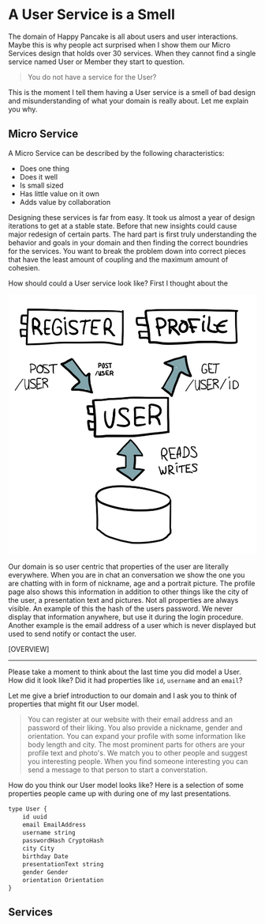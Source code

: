 # A User Service is a Smell

The domain of Happy Pancake is all about users and user interactions. Maybe this is why people act surprised when I show them our Micro Services design that holds over 30 services. When they cannot find a single service named User or Member they start to question.

> You do not have a service for the User?

This is the moment I tell them having a User service is a smell of bad design and misunderstanding of what your domain is really about. Let me explain you why.

## Micro Service

A Micro Service can be described by the following characteristics:

* Does one thing
* Does it well
* Is small sized
* Has little value on it own
* Adds value by collaboration

Designing these services is far from easy. It took us almost a year of design iterations to get at a stable state. Before that new insights could cause major redesign of certain parts. The hard part is first truly understanding the behavior and goals in your domain and then finding the correct boundries for the services. You want to break the problem down into correct pieces that have the least amount of coupling and the maximum amount of cohesien.


How should could a User service look like? First I thought about the 

![](../assets/posts/user-service-is-a-smell/user_service_start.png)


Our domain is so user centric that properties of the user are literally everywhere. When you are in chat an conversation we show the one you are chatting with in form of nickname, age and a portrait picture. The profile page also shows this information in addition to other things like the city of the user, a presentation text and pictures. Not all properties are always visible. An example of this the hash of the users password. We never display that information anywhere, but use it during the login procedure. Another example is the email address of a user which is never displayed but used to send notify or contact the user.

[OVERVIEW]



----
Please take a moment to think about the last time you did model a User. How did it look like? Did it had properties like `id`, `username` and an `email`?

Let me give a brief introduction to our domain and I ask you to think of properties that might fit our User model.

> You can register at our website with their email address and an password of their liking. You also provide a nickname, gender and orientation. You can expand your profile with some information like body length and city. The most prominent parts for others are your profile text and photo's. We match you to other people and suggest you interesting people. When you find someone interesting you can send a message to that person to start a converstation.

How do you think our User model looks like? Here is a selection of some properties people came up with during one of my last presentations.

```
type User {
    id uuid
    email EmailAddress  
    username string
    passwordHash CryptoHash
    city City
    birthday Date
    presentationText string
    gender Gender
    orientation Orientation
}
```

Services
--------
